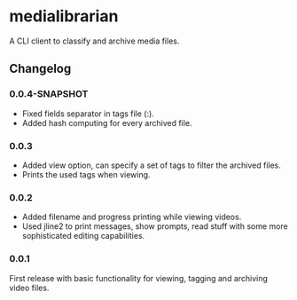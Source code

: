# medialibrarian

A CLI client to classify and archive media files.

## Changelog

### 0.0.4-SNAPSHOT

* Fixed fields separator in tags file (:).
* Added hash computing for every archived file.

### 0.0.3

* Added view option, can specify a set of tags to filter the archived files.
* Prints the used tags when viewing.

### 0.0.2

* Added filename and progress printing while viewing videos.
* Used jline2 to print messages, show prompts, read stuff with some more sophisticated editing capabilities.

### 0.0.1

First release with basic functionality for viewing, tagging and archiving video files.